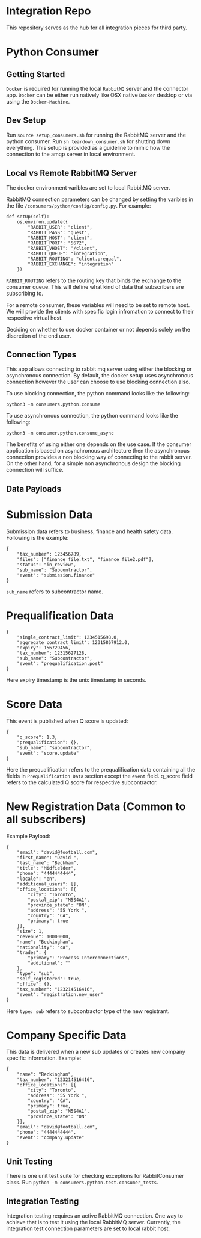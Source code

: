 # Integration Repo

 This repository serves as the hub for all integration pieces for third party.

# Python Consumer

 ## Getting Started 
 
`Docker` is required for running the local `RabbitMQ` server and the connector app. `Docker` can be either run natively like OSX native `Docker` desktop or via using the `Docker-Machine`. 

## Dev Setup

Run `source setup_consumers.sh` for running the RabbitMQ server and the python consumer.
Run `sh teardown_consumer.sh` for shutting down everything.
This setup is provided as a guideline to mimic how the connection to the amqp server
in local environment.

## Local vs Remote RabbitMQ Server

The docker environment varibles are set to local RabbitMQ server. 

RabbitMQ connection parameters can be changed by setting the varibles in the file
`/consumers/python/config/config.py`. For example:

```
def setUp(self):
    os.environ.update({
        "RABBIT_USER": "client",
        "RABBIT_PASS": "guest",
        "RABBIT_HOST": "client",
        "RABBIT_PORT": "5672",
        "RABBIT_VHOST": "/client",
        "RABBIT_QUEUE": "integration",
        "RABBIT_ROUTING": "client.prequal",
        "RABBIT_EXCHANGE": "integration"
    })
```

`RABBIT_ROUTING` refers to the routing key that binds the exchange to the consumer queue.
This will define what kind of data that subscribers are subscribing to. 

For a remote consumer, these variables will need to be set to remote host.
We will provide the clients with specific login infromation to connect to their
respective virtual host.

Deciding on whether to use docker container or not depends solely on the 
discretion of the end user.

## Connection Types

This app allows connecting to rabbit mq server using either the blocking or asynchronous 
connection. By default, the docker setup uses asynchronous connection however the user
can choose to use blocking connection also. 

To use blocking connection, the python command looks like the following:

`python3 -m consumers.python.consume`

To use asynchronous connection, the python command looks like the following:

`python3 -m consumer.python.consume_async`

The benefits of using either one depends on the use case. If the consumer application is 
based on asynchronous architecture then the asynchronous connection provides a non blocking
way of connecting to the rabbit server. On the other hand, for a simple non asynchronous design
the blocking connection will suffice.

## Data Payloads

# Submission Data
Submission data refers to business, finance and health safety data. Following is the example:

```
{
    "tax_number": 123456789,
    "files": ["finance_file.txt", "finance_file2.pdf"],
    "status": "in_review",
    "sub_name": "Subcontractor",
    "event": "submission.finance"
}
```

`sub_name` refers to subcontractor name.

# Prequalification Data
```
{
    "single_contract_limit": 1234515698.0,
    "aggregate_contract_limit": 12315867912.0,
    "expiry": 156729456,
    "tax_number": 12315627128,
    "sub_name": "Subcontractor",
    "event": "prequalification.post"
}
```

Here expiry timestamp is the unix timestamp in seconds.

# Score Data
This event is published when Q score is updated:
```
{
    "q_score": 1.3,
    "prequalification": {},
    "sub_name": "subcontractor",
    "event": "score.update"
}
```
Here the prequalification refers to the prequalification data containing 
all the fields in `Prequalification Data` section except the `event` field.
q_score field refers to the calculated Q score for respective subcontractor.

# New Registration Data (Common to all subscribers)
Example Payload:
```
{
	"email": "david@football.com",
	"first_name": "David ",
	"last_name": "Beckham",
	"title": "Midfielder",
	"phone": "4444444444",
	"locale": "en",
	"additional_users": [],
	"office_locations": [{
		"city": "Toronto",
		"postal_zip": "M5S4A1",
		"province_state": "ON",
		"address": "55 York ",
		"country": "CA",
		"primary": true
	}],
	"size": 1,
	"revenue": 10000000,
	"name": "Beckingham",
	"nationality": "ca",
	"trades": {
		"primary": "Process Interconnections",
		"additional": ""
	},
	"type": "sub",
	"self_registered": true,
	"office": {},
	"tax_number": "123214516416",
    "event": "registration.new_user"
}
```
Here `type: sub` refers to subcontractor type of the new registrant.

# Company Specific Data
This data is delivered when a new sub updates or creates new company specific information.
Example:
```
{
	"name": "Beckingham",
	"tax_number": "123214516416",
	"office_locations": [{
		"city": "Toronto",
		"address": "55 York ",
		"country": "CA",
		"primary": true,
		"postal_zip": "M5S4A1",
		"province_state": "ON"
	}],
	"email": "david@football.com",
	"phone": "4444444444",
    "event": "company.update"
}
```

## Unit Testing

There is one unit test suite for checking exceptions for RabbitConsumer class.
Run `python -m consumers.python.test.consumer_tests`.

## Integration Testing

Integration testing requires an active RabbitMQ connection. One way to achieve that
is to test it using the local RabbitMQ server. Currently, the integration test
connection parameters are set to local rabbit host.
